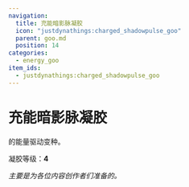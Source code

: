 ```yaml
---
navigation:
  title: 充能暗影脉凝胶
  icon: "justdynathings:charged_shadowpulse_goo"
  parent: goo.md
  position: 14
categories:
  - energy_goo
item_ids:
  - justdynathings:charged_shadowpulse_goo
---
```


# 充能暗影脉凝胶

<ItemLink id="justdirethings:gooblock_tier4"/>的能量驱动变种。

凝胶等级：**4**

<BlockImage id="justdynathings:charged_shadowpulse_goo" scale="4.0" p:alive="false"/>
<BlockImage id="justdynathings:charged_shadowpulse_goo" scale="4.0" p:alive="true"/>

<RecipeFor id="justdynathings:charged_shadowpulse_goo" />

*主要是为各位内容创作者们准备的。*
